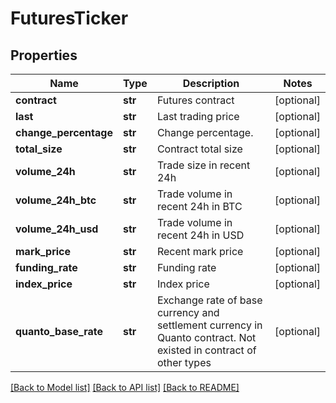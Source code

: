 # FuturesTicker

## Properties
Name | Type | Description | Notes
------------ | ------------- | ------------- | -------------
**contract** | **str** | Futures contract | [optional] 
**last** | **str** | Last trading price | [optional] 
**change_percentage** | **str** | Change percentage. | [optional] 
**total_size** | **str** | Contract total size | [optional] 
**volume_24h** | **str** | Trade size in recent 24h | [optional] 
**volume_24h_btc** | **str** | Trade volume in recent 24h in BTC | [optional] 
**volume_24h_usd** | **str** | Trade volume in recent 24h in USD | [optional] 
**mark_price** | **str** | Recent mark price | [optional] 
**funding_rate** | **str** | Funding rate | [optional] 
**index_price** | **str** | Index price | [optional] 
**quanto_base_rate** | **str** | Exchange rate of base currency and settlement currency in Quanto contract. Not existed in contract of other types | [optional] 

[[Back to Model list]](../README.md#documentation-for-models) [[Back to API list]](../README.md#documentation-for-api-endpoints) [[Back to README]](../README.md)


